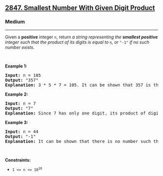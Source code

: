 <h2><a href="https://leetcode.com/problems/smallest-number-with-given-digit-product/">2847. Smallest Number With Given Digit Product</a></h2><h3>Medium</h3><hr><div><p>Given a <strong>positive</strong> integer <code>n</code>, return <em>a string representing the <strong>smallest positive</strong> integer such that the product of its digits is equal to</em> <code>n</code><em>, or </em><code>"-1"</code><em> if no such number exists</em>.</p>

<p>&nbsp;</p>
<p><strong class="example">Example 1:</strong></p>

<pre style="position: relative;"><strong>Input:</strong> n = 105
<strong>Output:</strong> "357"
<strong>Explanation:</strong> 3 * 5 * 7 = 105. It can be shown that 357 is the smallest number with a product of digits equal to 105. So the answer would be "105".
<div class="open_grepper_editor" title="Edit &amp; Save To Grepper"></div></pre>

<p><strong class="example">Example 2:</strong></p>

<pre style="position: relative;"><strong>Input:</strong> n = 7
<strong>Output:</strong> "7"
<strong>Explanation:</strong> Since 7 has only one digit, its product of digits would be 7. We will show that 7 is the smallest number with a product of digits equal to 7. Since the product of numbers 1 to 6 is 1 to 6 respectively, so "7" would be the answer.
<div class="open_grepper_editor" title="Edit &amp; Save To Grepper"></div></pre>

<p><strong class="example">Example 3:</strong></p>

<pre style="position: relative;"><strong>Input:</strong> n = 44
<strong>Output:</strong> "-1"
<strong>Explanation:</strong> It can be shown that there is no number such that its product of digits is equal to 44. So the answer would be "-1".
<div class="open_grepper_editor" title="Edit &amp; Save To Grepper"></div></pre>

<p>&nbsp;</p>
<p><strong>Constraints:</strong></p>

<ul>
	<li><code>1 &lt;= n &lt;= 10<sup>18</sup></code></li>
</ul>
</div>
